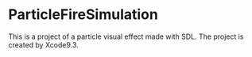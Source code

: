 # ParticleFireSimulation

This is a project of a particle visual effect made with SDL. The project is created by Xcode9.3.
